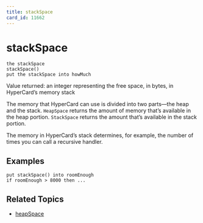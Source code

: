 ```yaml
---
title: stackSpace
card_id: 11662
---
```


# stackSpace

```
the stackSpace
stackSpace()
put the stackSpace into howMuch
```

Value returned: an integer representing the free space, in bytes, in HyperCard’s memory stack

The memory that HyperCard can use is divided into two parts—the heap and the stack. `HeapSpace` returns the amount of memory that’s available in the heap portion. `StackSpace` returns the amount that’s available in the stack portion.

The memory in HyperCard’s stack determines, for example, the number of times you can call a recursive handler.

## Examples

```
put stackSpace() into roomEnough
if roomEnough > 8000 then ...
```

## Related Topics

* [heapSpace](/HyperTalkReference/functions/heapSpace)
